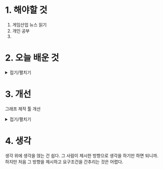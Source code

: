 
# 1. 해야할 것

1. 게임산업 뉴스 읽기 
2. 개인 공부  
3. 



# 2. 오늘 배운 것

<details>
<summary>접기/펼치기</summary>




</details>




# 3. 개선

그래프 제작 툴 개선
<details>
<summary>접기/펼치기</summary>





`.exe` 파일로 만드는 방법은 아래 순서대로 따라하시면 됩니다.

---

### ✅ 1. `pyinstaller` 설치

아래 명령어를 **명령 프롬프트(cmd)** 또는 **터미널**에 입력합니다:

```bash
pip install pyinstaller
```

설치가 성공하면 다음으로 넘어갑니다.

---

### ✅ 2. `.py` 또는 `.pyw` 파일 준비

예를 들어 파일 이름이 `tension.pyw` 라면, 이 파일이 있는 폴더로 이동해야 합니다.

---

### ✅ 3. pyinstaller 명령 실행

파일이 있는 경로로 **명령어 프롬프트(cmd)** 를 열고 아래 명령어 입력:

```bash
pyinstaller --noconsole --onefile tension.pyw
```

* `--noconsole`: 실행 시 콘솔 창 안 뜨게 함
* `--onefile`: 단일 `.exe` 파일로 만듦

---

### ✅ 4. `.exe` 파일 위치

명령어 실행이 끝나면 아래 폴더에 `.exe`가 생성됩니다:

```
dist/tension.exe
```

`dist` 폴더 안에 생긴 `.exe` 파일을 실행하면 됩니다.

---

### 🔧 팁: 파일 경로 이동 방법

예: `D:\download\tension.pyw` 에 있다면 아래처럼 입력:

```bash
cd D:\download
pyinstaller --noconsole --onefile tension.pyw
```



</details>



# 4. 생각
생각 위에 생각을 얹는 건 쉽다. 그 사람이 제시한 방향으로 생각을 하기만 하면 되니까.\
하지만 처음 그 방향을 제시하고 요구조건을 간추리는 것은 어렵다.



